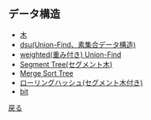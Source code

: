 ## データ構造
- <a href = "">木</a>
- <a href = "structure/dsu.md">dsu(Union-Find、素集合データ構造)</a>
- <a href = "structure/w_dsu.md">weighted(重み付き) Union-Find</a>
- <a href = "">Segment Tree(セグメント木)</a>
- <a href = "structure/mst.md">Merge Sort Tree</a>
- <a href = "structure/rh_seg.md">ローリングハッシュ(セグメント木付き)</a>
- <a href = "structure/bit.hpp">bit</a>

<a href = "https://github.com/tomo-224/klib/blob/main/index.md">戻る</a>
